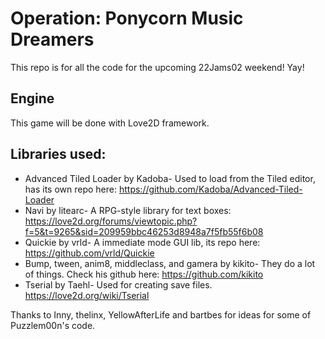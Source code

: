 # Operation: Ponycorn Music Dreamers

This repo is for all the code for the upcoming 22Jams02 weekend! Yay!

## Engine

This game will be done with Love2D framework.

## Libraries used:

* Advanced Tiled Loader by Kadoba- Used to load from the Tiled editor, has its own repo here: https://github.com/Kadoba/Advanced-Tiled-Loader
* Navi by litearc- A RPG-style library for text boxes: https://love2d.org/forums/viewtopic.php?f=5&t=9265&sid=209959bbc46253d8948a7f5fb55f6b08
* Quickie by vrld- A immediate mode GUI lib, its repo here: https://github.com/vrld/Quickie
* Bump, tween, anim8, middleclass, and gamera by kikito- They do a lot of things. Check his github here: https://github.com/kikito
* Tserial by Taehl- Used for creating save files. https://love2d.org/wiki/Tserial

Thanks to Inny, thelinx, YellowAfterLife and bartbes for ideas for some of Puzzlem00n's code.